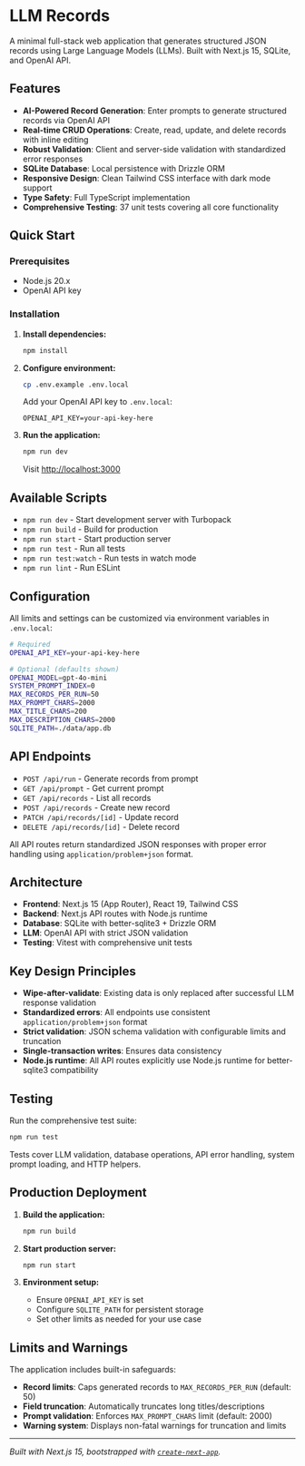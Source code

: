 # LLM Records

A minimal full-stack web application that generates structured JSON records using Large Language Models (LLMs). Built with Next.js 15, SQLite, and OpenAI API.

## Features

- **AI-Powered Record Generation**: Enter prompts to generate structured records via OpenAI API
- **Real-time CRUD Operations**: Create, read, update, and delete records with inline editing
- **Robust Validation**: Client and server-side validation with standardized error responses
- **SQLite Database**: Local persistence with Drizzle ORM
- **Responsive Design**: Clean Tailwind CSS interface with dark mode support
- **Type Safety**: Full TypeScript implementation
- **Comprehensive Testing**: 37 unit tests covering all core functionality

## Quick Start

### Prerequisites

- Node.js 20.x
- OpenAI API key

### Installation

1. **Install dependencies:**
   ```bash
   npm install
   ```

2. **Configure environment:**
   ```bash
   cp .env.example .env.local
   ```
   
   Add your OpenAI API key to `.env.local`:
   ```
   OPENAI_API_KEY=your-api-key-here
   ```

3. **Run the application:**
   ```bash
   npm run dev
   ```
   
   Visit [http://localhost:3000](http://localhost:3000)

## Available Scripts

- `npm run dev` - Start development server with Turbopack
- `npm run build` - Build for production  
- `npm run start` - Start production server
- `npm run test` - Run all tests
- `npm run test:watch` - Run tests in watch mode
- `npm run lint` - Run ESLint

## Configuration

All limits and settings can be customized via environment variables in `.env.local`:

```bash
# Required
OPENAI_API_KEY=your-api-key-here

# Optional (defaults shown)
OPENAI_MODEL=gpt-4o-mini
SYSTEM_PROMPT_INDEX=0
MAX_RECORDS_PER_RUN=50
MAX_PROMPT_CHARS=2000
MAX_TITLE_CHARS=200
MAX_DESCRIPTION_CHARS=2000
SQLITE_PATH=./data/app.db
```

## API Endpoints

- `POST /api/run` - Generate records from prompt
- `GET /api/prompt` - Get current prompt
- `GET /api/records` - List all records
- `POST /api/records` - Create new record
- `PATCH /api/records/[id]` - Update record
- `DELETE /api/records/[id]` - Delete record

All API routes return standardized JSON responses with proper error handling using `application/problem+json` format.

## Architecture

- **Frontend**: Next.js 15 (App Router), React 19, Tailwind CSS
- **Backend**: Next.js API routes with Node.js runtime
- **Database**: SQLite with better-sqlite3 + Drizzle ORM
- **LLM**: OpenAI API with strict JSON validation
- **Testing**: Vitest with comprehensive unit tests

## Key Design Principles

- **Wipe-after-validate**: Existing data is only replaced after successful LLM response validation
- **Standardized errors**: All endpoints use consistent `application/problem+json` format
- **Strict validation**: JSON schema validation with configurable limits and truncation
- **Single-transaction writes**: Ensures data consistency
- **Node.js runtime**: All API routes explicitly use Node.js runtime for better-sqlite3 compatibility

## Testing

Run the comprehensive test suite:

```bash
npm run test
```

Tests cover LLM validation, database operations, API error handling, system prompt loading, and HTTP helpers.

## Production Deployment

1. **Build the application:**
   ```bash
   npm run build
   ```

2. **Start production server:**
   ```bash
   npm run start
   ```

3. **Environment setup:**
   - Ensure `OPENAI_API_KEY` is set
   - Configure `SQLITE_PATH` for persistent storage
   - Set other limits as needed for your use case

## Limits and Warnings

The application includes built-in safeguards:

- **Record limits**: Caps generated records to `MAX_RECORDS_PER_RUN` (default: 50)
- **Field truncation**: Automatically truncates long titles/descriptions
- **Prompt validation**: Enforces `MAX_PROMPT_CHARS` limit (default: 2000)
- **Warning system**: Displays non-fatal warnings for truncation and limits

---

*Built with Next.js 15, bootstrapped with [`create-next-app`](https://nextjs.org/docs/app/api-reference/cli/create-next-app).*
